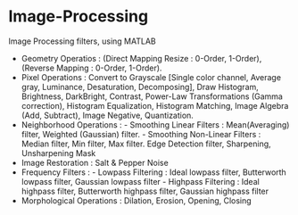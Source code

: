 # Image-Processing
Image Processing filters, using MATLAB
- Geometry Operatios : (Direct Mapping Resize : 0-Order, 1-Order), (Reverse Mapping : 0-Order, 1-Order).
- Pixel Operations : Convert to Grayscale [Single color channel, Average gray, Luminance, Desaturation, Decomposing],
                     Draw Histogram, Brightness, DarkBright, Contrast, Power-Law Transformations (Gamma correction), Histogram Equalization,
                     Histogram Matching, Image Algebra (Add, Subtract), Image Negative, Quantization.
- Neighborhood Operations : - Smoothing Linear Filters : Mean(Averaging) filter, Weighted (Gaussian) filter.
                            - Smoothing Non-Linear Filters : Median filter, Min filter, Max filter.
                               Edge Detection filter, Sharpening, Unsharpening Mask
- Image Restoration : Salt & Pepper Noise
- Frequency Filters : - Lowpass Filtering : Ideal lowpass filter, Butterworth lowpass filter, Gaussian lowpass filter
                      - Highpass Filtering : Ideal highpass filter, Butterworth highpass filter, Gaussian highpass filter
- Morphological Operations : Dilation, Erosion, Opening, Closing
  
